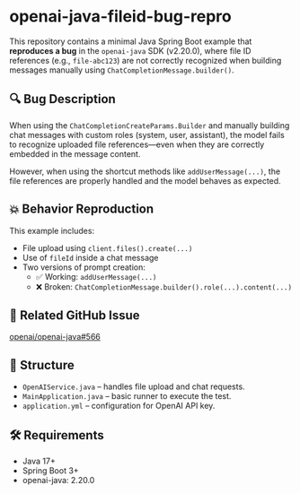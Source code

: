 # openai-java-fileid-bug-repro

This repository contains a minimal Java Spring Boot example that **reproduces a bug** in the `openai-java` SDK (v2.20.0), where file ID references (e.g., `file-abc123`) are not correctly recognized when building messages manually using `ChatCompletionMessage.builder()`.

## 🔍 Bug Description

When using the `ChatCompletionCreateParams.Builder` and manually building chat messages with custom roles (system, user, assistant), the model fails to recognize uploaded file references—even when they are correctly embedded in the message content.

However, when using the shortcut methods like `addUserMessage(...)`, the file references are properly handled and the model behaves as expected.

## 💥 Behavior Reproduction

This example includes:

- File upload using `client.files().create(...)`
- Use of `fileId` inside a chat message
- Two versions of prompt creation:
  - ✅ Working: `addUserMessage(...)`
  - ❌ Broken: `ChatCompletionMessage.builder().role(...).content(...)`

## 📎 Related GitHub Issue

[openai/openai-java#566](https://github.com/openai/openai-java/issues/566)

## 📂 Structure

- `OpenAIService.java` – handles file upload and chat requests.
- `MainApplication.java` – basic runner to execute the test.
- `application.yml` – configuration for OpenAI API key.

## 🛠️ Requirements

- Java 17+
- Spring Boot 3+
- openai-java: 2.20.0

